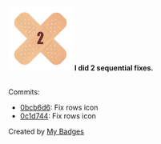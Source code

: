 <img src="https://github.com/my-badges/my-badges/blob/master/badges/fix-commit/fix-2.png?raw=true" alt="I did 2 sequential fixes." title="I did 2 sequential fixes." width="128">
<strong>I did 2 sequential fixes.</strong>
<br><br>

Commits:

- <a href="https://github.com/adib-yg/openmp-server-browser/commit/0bcb6d65f1c700443a42f6d32a329082e5872400">0bcb6d6</a>: Fix rows icon
- <a href="https://github.com/adib-yg/openmp-server-browser/commit/0c1d744693a736d57efca35119b944d6e55d1d88">0c1d744</a>: Fix rows icon


Created by <a href="https://github.com/my-badges/my-badges">My Badges</a>